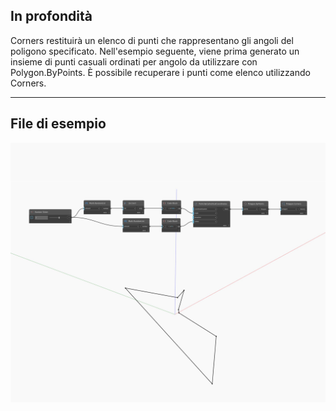 ## In profondità
Corners restituirà un elenco di punti che rappresentano gli angoli del poligono specificato. Nell'esempio seguente, viene prima generato un insieme di punti casuali ordinati per angolo da utilizzare con Polygon.ByPoints. È possibile recuperare i punti come elenco utilizzando Corners.
___
## File di esempio

![Corners](./Autodesk.DesignScript.Geometry.Polygon.Corners_img.jpg)

